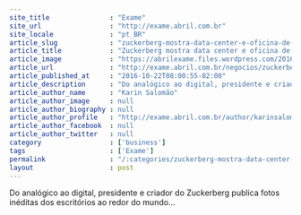 ```yaml
---
site_title               : "Exame"
site_url                 : "http://exame.abril.com.br"
site_locale              : "pt_BR"
article_slug             : "zuckerberg-mostra-data-center-e-oficina-de-artes-do-facebook"
article_title            : "Zuckerberg mostra data center e oficina de artes do Facebook"
article_image            : "https://abrilexame.files.wordpress.com/2016/10/facebook-data-center-na-suc3a9cia.jpg?quality=70&strip=all&w=1024"
article_url              : "http://exame.abril.com.br/negocios/zuckerberg-mostra-data-center-e-oficina-de-artes-do-facebook/"
article_published_at     : "2016-10-22T08:00:55-02:00"
article_description      : "Do analógico ao digital, presidente e criador do Zuckerberg publica fotos inéditas dos escritórios ao redor do mundo..."
article_author_name      : "Karin Salomão"
article_author_image     : null
article_author_biography : null
article_author_profile   : "http://exame.abril.com.br/author/karinsalomaoexame/"
article_author_facebook  : null
article_author_twitter   : null
category                 : ['business']
tags                     : ['Exame']
permalink                : "/:categories/zuckerberg-mostra-data-center-e-oficina-de-artes-do-facebook/"
layout                   : post
---
```


Do analógico ao digital, presidente e criador do Zuckerberg publica fotos inéditas dos escritórios ao redor do mundo...
